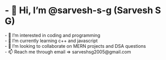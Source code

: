 <h1>- 👋 Hi, I’m @sarvesh-s-g (Sarvesh S G)</h1>
- 👀 I’m interested in coding and programming <br>
- 🌱 I’m currently learning c++ and javascript <br>
- 💞️ I’m looking to collaborate on MERN projects and DSA questions <br>
- 📫 Reach me through email => sarveshsg2005@gmail.com <br>


<!---
sarvesh-s-g/sarvesh-s-g is a ✨ special ✨ repository because its `README.md` (this file) appears on your GitHub profile.
You can click the Preview link to take a look at your changes.
--->
